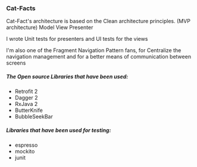 ### Cat-Facts

Cat-Fact's architecture is based on the Clean architecture principles.
(MVP architecture) Model View Presenter

I wrote Unit tests for presenters and UI tests for the views

I'm also one of the Fragment Navigation Pattern fans,
for Centralize the navigation management and for a better means of
communication between screens

##### The Open source Libraries that have been used:

* Retrofit 2
* Dagger 2
* RxJava 2
* ButterKnife
* BubbleSeekBar

##### Libraries that have been used for testing:

* espresso
* mockito
* junit